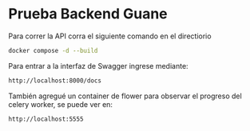 # Prueba Backend Guane

Para correr la API corra el siguiente comando en el directiorio 
```sh
docker compose -d --build
```

Para entrar a la interfaz de Swagger ingrese mediante:

```sh
http://localhost:8000/docs
```

También agregué un container de flower para observar el progreso del celery worker, se puede ver en:


```sh
http://localhost:5555
```
